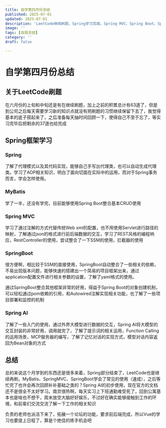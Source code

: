 ```yaml
---
title: 自学第四月份总结
published: 2025-07-01
updated: 2025-07-01
description: 'LeetCode继续刷题，Spring学习完成，Spring MVC、Spring Boot、Spring AI初步上手'
image: ''
tags: [自我总结]
category: ''
draft: false 

---
```


# 自学第四月份总结



## 关于LeetCode刷题

在六月份的上旬和中旬还是有在继续刷题，加上之前的积累总计有63道了，但是到公司之后每天需要学习新的知识点就没有把刷题的习惯继续保留下去了，我觉得基本的底子搭起来了，之后准备每天抽时间回顾一下，使得自己不至于忘了，等实习完毕后把剩余的37道也给完成



## Spring框架学习

### Spring

了解了代理模式以及其代码实现，能够自己手写出代理类，也可以自动生成代理类。学习了AOP相关知识，明白了面向切面在实际中的运用，而对于Spring事务而言，学会怎样使用。

### MyBatis

学了一半，还没有学完，目前能够使用Spring Boot整合基本CRUD使用

### Spring MVC

学习了通过注解的方式代替传统Web xml的配置，也不用使用Servlet进行路径的映射，了解通过json的格式进行前后端数据的交互，学习了REST风格的编程响应，RestController的使用，尝试整合了一下SSM的使用，拦截器的使用

### SpringBoot

很方便啊，相比较于SSM的直接使用，SpringBoot自动整合了一些相关的依赖，不易出现版本问题，能够快速的搭建出一个简易的项目框架出来，通过application配置文件进行相关参数的设置，了解了yaml格式的使用。

通过SpringBoot整合其他框架非常的好用，得益于Spring Boot的对象创建机制，可以轻松通过pom依赖的引用，和Autowired注解实现相关功能，也了解了一些项目部署和监控的机制

### Spring AI

了解了一些入门的使用，通过外界大模型进行数据的交互，Spring AI将大模型的交互封装的非常好用，调用就完了，了解了提示词的相关运用，Function Calling的运用场景，MCP服务器的编写，了解了记忆对话的实现方式，模型对话内容返回为Bean对象的方式



## 总结

总的来说这个月学到的东西还是很多来着，Spring部分结束了，LeetCode也是继续再刷，MyBatis、SpringMVC、SpringBoot学会了常见的使用（速成），之后等忙完了也许会再次回顾补补基础之类的？Spring AI的初步使用，现在官方的文档还不是很全不太好学习。南京很热啊，每天实习上下班通勤难受死了，回到公寓基本也是啥也不想干，周末放空大脑好好娱乐，不过好在确实能够接触到工作的环境，和前辈们交流交流了解一下工作的相关知识

负责的老师也派活下来了，拓展一个论坛的功能，要求前后端完成，所以Vue的学习也要提上日程了，算是个绝佳的练手机会吧
